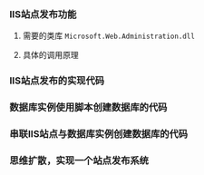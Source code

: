 ### IIS站点发布功能

1. 需要的类库 `Microsoft.Web.Administration.dll`

2. 具体的调用原理

### IIS站点发布的实现代码

### 数据库实例使用脚本创建数据库的代码

### 串联IIS站点与数据库实例创建数据库的代码

### 思维扩散，实现一个站点发布系统
